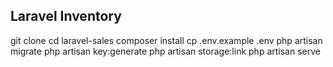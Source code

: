 ## Laravel Inventory
git clone 
cd laravel-sales
composer install
cp .env.example .env
php artisan migrate
php artisan key:generate
php artisan storage:link
php artisan serve